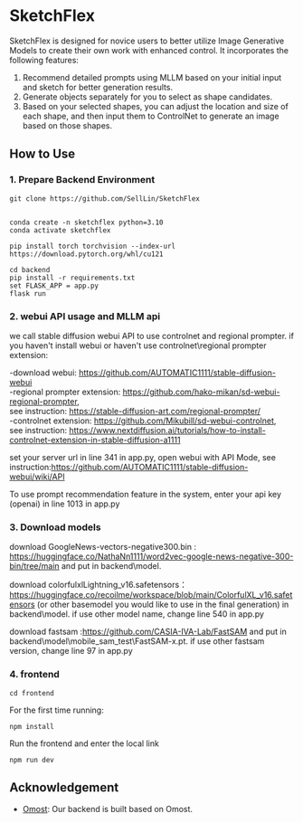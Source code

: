 # SketchFlex

SketchFlex is designed for novice users to better utilize Image Generative Models to create their own work with enhanced control. It incorporates the following features:

1. Recommend detailed prompts using MLLM based on your initial input and sketch for better generation results.
2. Generate objects separately for you to select as shape candidates.
3. Based on your selected shapes, you can adjust the location and size of each shape, and then input them to ControlNet to generate an image based on those shapes.

## How to Use

### 1. Prepare Backend Environment

```
git clone https://github.com/SellLin/SketchFlex


conda create -n sketchflex python=3.10
conda activate sketchflex

pip install torch torchvision --index-url https://download.pytorch.org/whl/cu121

cd backend
pip install -r requirements.txt
set FLASK_APP = app.py
flask run
```

### 2. webui API usage and MLLM api
we call stable diffusion webui API to use controlnet and regional prompter.
if you haven't install webui or haven't use controlnet\regional prompter extension:

-download webui: https://github.com/AUTOMATIC1111/stable-diffusion-webui<br>
-regional prompter extension: https://github.com/hako-mikan/sd-webui-regional-prompter, <br>see instruction: https://stable-diffusion-art.com/regional-prompter/<br>
-controlnet extension: https://github.com/Mikubill/sd-webui-controlnet, <br>see instruction: https://www.nextdiffusion.ai/tutorials/how-to-install-controlnet-extension-in-stable-diffusion-a1111

set your server url in line 341 in app.py, open webui with API Mode, see instruction:https://github.com/AUTOMATIC1111/stable-diffusion-webui/wiki/API

To use prompt recommendation feature in the system, enter your api key (openai) in line 1013 in app.py

### 3. Download models
download GoogleNews-vectors-negative300.bin : https://huggingface.co/NathaNn1111/word2vec-google-news-negative-300-bin/tree/main and put in backend\model.

download colorfulxlLightning_v16.safetensors：https://huggingface.co/recoilme/workspace/blob/main/ColorfulXL_v16.safetensors (or other basemodel you would like to use in the final generation) in backend\model.
if use other model name, change line 540 in app.py

download fastsam :https://github.com/CASIA-IVA-Lab/FastSAM and put in backend\model\mobile_sam_test\FastSAM-x.pt.
if use other fastsam version, change line 97 in app.py

### 4. frontend
```
cd frontend
```
For the first time running:
```
npm install 
```
Run the frontend and enter the local link
```
npm run dev
```
## Acknowledgement
- [Omost](https://github.com/lllyasviel/Omost): Our backend is built based on Omost.
